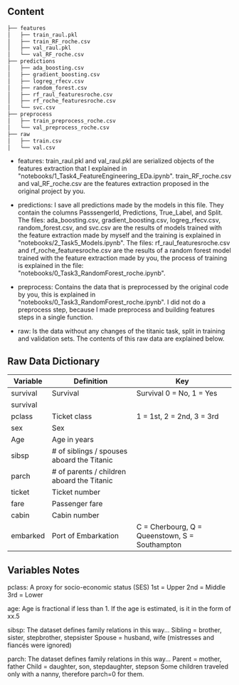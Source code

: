 

## Content


```bash
├── features
│   ├── train_raul.pkl
│   ├── train_RF_roche.csv
│   ├── val_raul.pkl
│   └── val_RF_roche.csv
├── predictions
│   ├── ada_boosting.csv
│   ├── gradient_boosting.csv
│   ├── logreg_rfecv.csv
│   ├── random_forest.csv
│   ├── rf_raul_featuresroche.csv
│   ├── rf_roche_featuresroche.csv
│   └── svc.csv
├── preprocess
│   ├── train_preprocess_roche.csv
│   └── val_preprocess_roche.csv
├── raw
│   ├── train.csv
│   └── val.csv

```

* features: train_raul.pkl and val_raul.pkl are serialized objects of the features extraction that I explained in "notebooks/1_Task4_FeatureEngineering_EDa.ipynb". train_RF_roche.csv and val_RF_roche.csv are the features extraction proposed in the original project by you.

* predictions: I save all predictions made by the models in this file. They contain the columns PasssengerId, Predictions, True_Label, and Split. The files: ada_boosting.csv, gradient_boosting.csv, logreg_rfecv.csv, random_forest.csv, and svc.csv are the results of models trained with the feature extraction made by myself and the training is explained in "notebooks/2_Task5_Models.ipynb". The files: rf_raul_featuresroche.csv and rf_roche_featuresroche.csv are the results of a random forest model trained with the feature extraction made by you, the process of training is explained in the file: "notebooks/0_Task3_RandomForest_roche.ipynb".

* preprocess: Contains the data that is preprocessed by the original code by you, this is explained in "notebooks/0_Task3_RandomForest_roche.ipynb". I did not do a preprocess step, because I made preprocess and building features steps in a single function.

* raw: Is the data without any changes of the titanic task, split in training and validation sets. The contents of this raw data are explained below. 



## Raw Data Dictionary

<!-- TABLE_GENERATE_START -->

|   Variable    | Definition |Key |
| ------------- | ------------- | ------------- |
|     survival  |Survival   | Survival  0 = No, 1 = Yes     
survival           |
|     pclass    |Ticket class   |1 = 1st, 2 = 2nd, 3 = 3rd   |
|     sex       |Sex   |   |
|     Age       |Age in years   |   |
|     sibsp     | # of siblings / spouses aboard the Titanic  |   |
|     parch     |# of parents / children aboard the Titanic   |   |
|     ticket    | Ticket number  |   |
|     fare      |   Passenger fare   |   |
|     cabin     |   Cabin number   |   |
|     embarked  |   Port of Embarkation  | C = Cherbourg, Q = Queenstown, S = Southampton  |

<!-- TABLE_GENERATE_END -->

## Variables Notes
 
pclass: A proxy for socio-economic status (SES)
1st = Upper
2nd = Middle
3rd = Lower

age: Age is fractional if less than 1. If the age is estimated, is it in the form of xx.5

sibsp: The dataset defines family relations in this way...
Sibling = brother, sister, stepbrother, stepsister
Spouse = husband, wife (mistresses and fiancés were ignored)

parch: The dataset defines family relations in this way...
Parent = mother, father
Child = daughter, son, stepdaughter, stepson
Some children traveled only with a nanny, therefore parch=0 for them.
